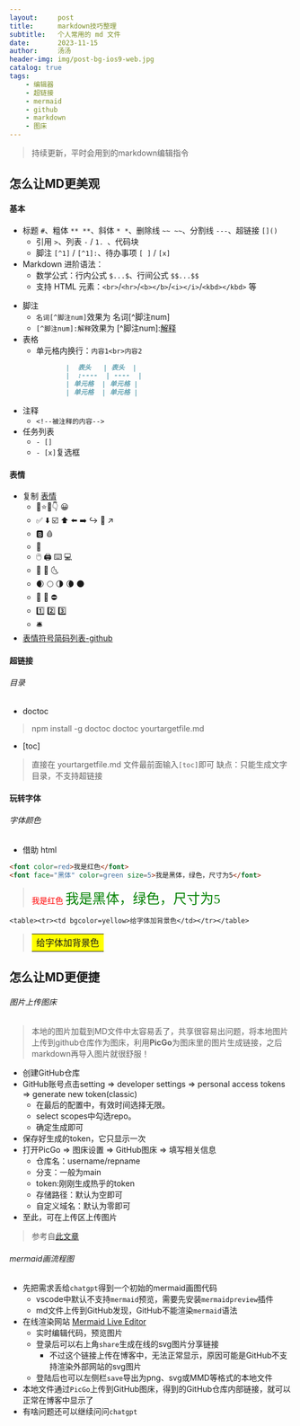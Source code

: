 ```yaml
---
layout:     post
title:      markdown技巧整理
subtitle:   个人常用的 md 文件
date:       2023-11-15
author:     汤汤
header-img: img/post-bg-ios9-web.jpg
catalog: true
tags:
    - 编辑器
    - 超链接
    - mermaid
    - github
    - markdown 
    - 图床
---
```


>持续更新，平时会用到的markdown编辑指令

## 怎么让MD更美观
#### 基本
- 标题 `#`、粗体 `** **`、斜体 `* *`、删除线 `~~ ~~`、分割线 `---`、超链接 `[]()`
  - 引用 `>`、列表 `-` / `1. `、代码块 
  - 脚注 `[^1]` / `[^1]:`、待办事项 `[ ]` / `[x]`
- Markdown 进阶语法：
  - 数学公式：行内公式 `$...$`、行间公式 `$$...$$`
  - 支持 HTML 元素：`<br>`/`<hr>`/`<b></b>`/`<i></i>`/`<kbd></kbd>` 等
+ 脚注
  + `名词[^脚注num]`效果为 名词[^脚注num]
  + `[^脚注num]:解释`效果为 [^脚注num]:<u>解释</u>
+ 表格
  + 单元格内换行：`内容1<br>内容2`
```markdown
              |  表头   | 表头  |
              |  :----  | ----  |
              | 单元格  | 单元格 |
              | 单元格  | 单元格 |
```
+ 注释
  + `<!--被注释的内容-->` 
+ 任务列表
  + `- []`
  + `- [x]`复选框
#### 表情
+ 复制 [表情](https://emojipedia.org/) 
  + 🎅⭐👀👇 😀
  + ✅ ⬇️ ☑️ ⬆️ ⬅️ ➡️ ↪️ 🔁 ↗️
  + 🅱️ 🩸
  + 🥂
  + 🖱️ 🖨️ ⌨️ 💻
  + 🧨 🐉 🌜
  + 🌒 🌕 🌗 🌘 🌑
  + 🚫 🙅 ⛔ 
  + 1️⃣ 2️⃣ 3️⃣ 
  + 🛎️ 
+ [表情符号简码列表-github](https://gist.github.com/rxaviers/7360908)


#### 超链接 
###### 目录 
+ doctoc
> npm install -g doctoc
> doctoc yourtargetfile.md
+ [toc]
> 直接在 yourtargetfile.md 文件最前面输入`[toc]`即可
> 缺点：只能生成文字目录，不支持超链接
#### 玩转字体 
###### 字体颜色
+ 借助 html 

```html
<font color=red>我是红色</font>
<font face="黑体" color=green size=5>我是黑体，绿色，尺寸为5</font>

```

> <font color=red>我是红色</font>
> <font face="黑体" color=green size=5>我是黑体，绿色，尺寸为5</font>

`<table><tr><td bgcolor=yellow>给字体加背景色</td></tr></table>
`
> <table><tr><td bgcolor=yellow>给字体加背景色</td></tr></table>



## 怎么让MD更便捷
###### 图片上传图床
> 本地的图片加载到MD文件中太容易丢了，共享很容易出问题，将本地图片上传到github仓库作为图床，利用**PicGo**为图床里的图片生成链接，之后markdown再导入图片就很舒服！
+ 创建GitHub仓库
+ GitHub账号点击setting $\Rightarrow$ developer settings $\Rightarrow$ personal access tokens $\Rightarrow$ generate new token(classic)
  + 在最后的配置中，有效时间选择无限。
  + select scopes中勾选repo。
  + 确定生成即可
+ 保存好生成的token，它只显示一次
+ 打开PicGo $\Rightarrow$ 图床设置 $\Rightarrow$ GitHub图床 $\Rightarrow$ 填写相关信息
  + 仓库名：username/repname
  + 分支：一般为main
  + token:刚刚生成热乎的token
  + 存储路径：默认为空即可
  + 自定义域名：默认为零即可
+ 至此，可在上传区上传图片
> 参考自[此文章](https://zhuanlan.zhihu.com/p/353775844)

###### mermaid画流程图
+ 先把需求丢给`chatgpt`得到一个初始的mermaid画图代码 
  + vscode中默认不支持`mermaid`预览，需要先安装`mermaidpreview`插件  
  + md文件上传到GitHub发现，GitHub不能渲染`mermaid`语法  
+ 在线渲染网站 [Mermaid Live Editor](https://mermaid.live/) 
  + 实时编辑代码，预览图片
  + 登录后可以右上角`share`生成在线的svg图片分享链接 
    + 不过这个链接上传在博客中，无法正常显示，原因可能是GitHub不支持渲染外部网站的svg图片  
  + 登陆后也可以左侧栏`save`导出为png、svg或MMD等格式的本地文件
+ 本地文件通过`PicGo`上传到GitHub图床，得到的GitHub仓库内部链接，就可以正常在博客中显示了
+ 有啥问题还可以继续问问`chatgpt`
  